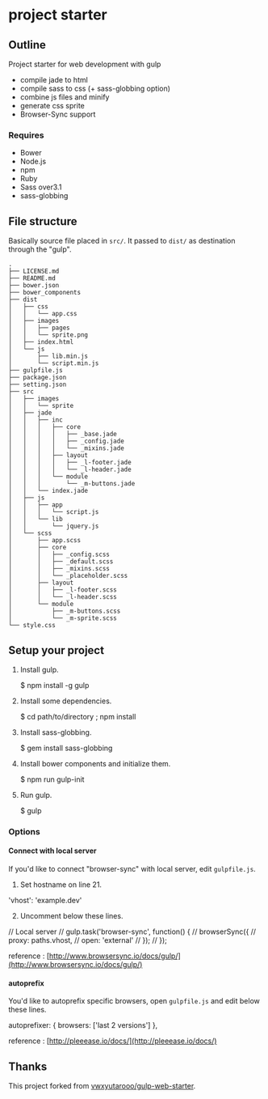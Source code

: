 project starter
============

## Outline

Project starter for web development with gulp

* compile jade to html
* compile sass to css (+ sass-globbing option)
* combine js files and minify
* generate css sprite
* Browser-Sync support

### Requires

* Bower
* Node.js
* npm
* Ruby
* Sass over3.1
* sass-globbing

## File structure
Basically source file placed in `src/`. It passed to `dist/` as destination through the "gulp".
~~~~
.
├── LICENSE.md
├── README.md
├── bower.json
├── bower_components
├── dist
│   ├── css
│   │   └── app.css
│   ├── images
│   │   ├── pages
│   │   └── sprite.png
│   ├── index.html
│   └── js
│       ├── lib.min.js
│       └── script.min.js
├── gulpfile.js
├── package.json
├── setting.json
├── src
│   ├── images
│   │   └── sprite
│   ├── jade
│   │   ├── inc
│   │   │   ├── core
│   │   │   │   ├── _base.jade
│   │   │   │   ├── _config.jade
│   │   │   │   └── _mixins.jade
│   │   │   ├── layout
│   │   │   │   ├── _l-footer.jade
│   │   │   │   └── _l-header.jade
│   │   │   └── module
│   │   │       └── _m-buttons.jade
│   │   └── index.jade
│   ├── js
│   │   ├── app
│   │   │   └── script.js
│   │   └── lib
│   │       └── jquery.js
│   └── scss
│       ├── app.scss
│       ├── core
│       │   ├── _config.scss
│       │   ├── _default.scss
│       │   ├── _mixins.scss
│       │   └── _placeholder.scss
│       ├── layout
│       │   ├── _l-footer.scss
│       │   └── _l-header.scss
│       └── module
│           ├── _m-buttons.scss
│           └── _m-sprite.scss
└── style.css
~~~~

## Setup your project

1.  Install gulp.

    $ npm install -g gulp

2.  Install some dependencies.

    $ cd path/to/directory ; npm install
  
3.  Install sass-globbing.

    $ gem install sass-globbing

4.  Install bower components and initialize them.

    $ npm run gulp-init

5.  Run gulp.

    $ gulp

### Options

#### Connect with local server

If you'd like to connect "browser-sync" with local server, edit `gulpfile.js`.

1. Set hostname on line 21.

>
  'vhost': 'example.dev'

2. Uncomment below these lines.

>
  // Local server
  // gulp.task('browser-sync', function() {
  //    browserSync({
  //      proxy: paths.vhost,
  //      open: 'external'
  //    });
  // });

reference : [http://www.browsersync.io/docs/gulp/](http://www.browsersync.io/docs/gulp/)

#### autoprefix

You'd like to autoprefix specific browsers, open `gulpfile.js` and edit below these lines.

>
  autoprefixer: {
      browsers: ['last 2 versions']
  },


reference : [http://pleeease.io/docs/](http://pleeease.io/docs/)

## Thanks

This project forked from [vwxyutarooo/gulp-web-starter](https://github.com/vwxyutarooo/gulp-web-starter).
